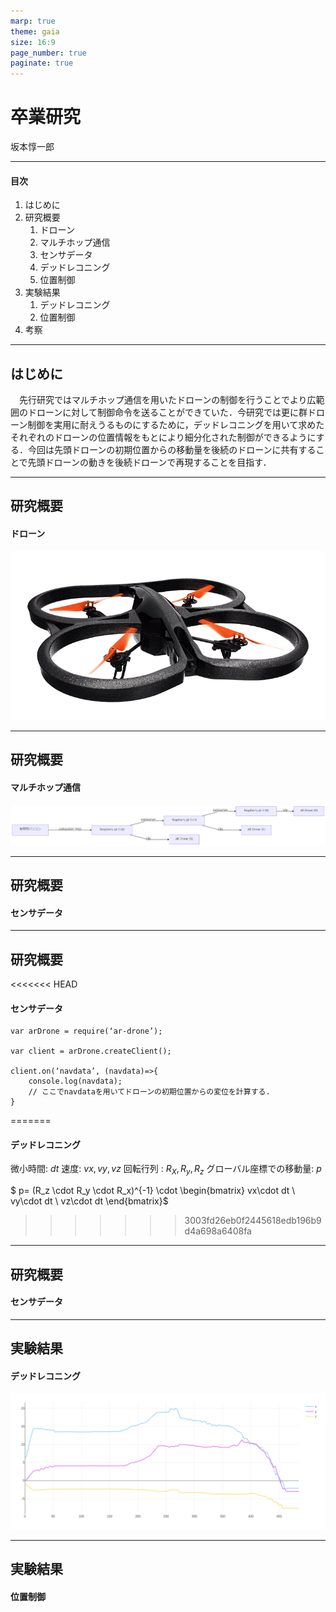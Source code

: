 ```yaml
---
marp: true
theme: gaia
size: 16:9
page_number: true
paginate: true
---
```


卒業研究
===
坂本惇一郎

---
#### 目次
1. はじめに
2. 研究概要
   1. ドローン
   2. マルチホップ通信
   3. センサデータ
   4. デッドレコニング
   5. 位置制御
1. 実験結果
   1. デッドレコニング
   2. 位置制御
2. 考察
---
## はじめに
　先行研究ではマルチホップ通信を用いたドローンの制御を行うことでより広範囲のドローンに対して制御命令を送ることができていた．今研究では更に群ドローン制御を実用に耐えうるものにするために，デッドレコニングを用いて求めたそれぞれのドローンの位置情報をもとにより細分化された制御ができるようにする．今回は先頭ドローンの初期位置からの移動量を後続のドローンに共有することで先頭ドローンの動きを後続ドローンで再現することを目指す．

---
## 研究概要
#### ドローン
![](drone.png)

---
## 研究概要
#### マルチホップ通信
![w:1200](architecture-lr.png)

---
## 研究概要
#### センサデータ

---
## 研究概要
<<<<<<< HEAD
#### センサデータ
```
var arDrone = require(‘ar-drone’);

var client = arDrone.createClient();

client.on(‘navdata’, (navdata)=>{
    console.log(navdata);
    // ここでnavdataを用いてドローンの初期位置からの変位を計算する.
}
```
=======
#### デッドレコニング
微小時間: $dt$
速度: $vx, vy, vz$
回転行列 : $R_X, R_y,  R_z$
グローバル座標での移動量: $p$

$
p= (R_z \cdot R_y \cdot R_x)^{-1} \cdot \begin{bmatrix} vx\cdot dt \\ vy\cdot dt \\ vz\cdot dt  \end{bmatrix}$
>>>>>>> 3003fd26eb0f2445618edb196b9d4a698a6408fa

---
## 研究概要
#### センサデータ

---
## 実験結果
#### デッドレコニング
![w:1000](position.png)

---
## 実験結果
#### 位置制御






